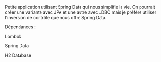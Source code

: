 Petite application utilisant Spring Data qui nous simplifie la vie.
On pourrait créer une variante avec JPA et une autre avec JDBC mais je préfère utiliser l'inversion de contrôle que nous offre Spring Data.

Dépendances :

  Lombok
  
  Spring Data
  
  H2 Database
